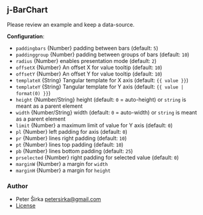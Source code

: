 ## j-BarChart

Please review an example and keep a data-source.

__Configuration__:

- `paddingbars` {Number} padding between bars (default: `5`)
- `paddinggroup` {Number} padding between groups of bars (default: `10`)
- `radius` {Number} enables presentation mode (default: `2`)
- `offsetX` {Number} An offset X for value tooltip (default: `10`)
- `offsetY` {Number} An offset Y for value tooltip (default: `10`)
- `templateX` {String} Tangular template for X axis (default: `{{ value }}`)
- `templateY` {String} Tangular template for Y axis (default: `{{ value | format(0) }}`)
- `height` {Number/String} height (default: `0` = auto-height) or `string` is meant as a parent element
- `width` {Number/String} width (default: `0` = auto-width) or `string` is meant as a parent element
- `limit` {Number} a maximum limit of value for Y axis (default: `0`)
- `pl` {Number} left padding for axis (default: `0`)
- `pr` {Number} lines right padding (default: `10`)
- `pt` {Number} lines top padding (default: `10`)
- `pb` {Number} lines bottom padding (default: `25`)
- `prselected` {Number} right padding for selected value (default: `0`)
- `marginW` {Number} a margin for `width`
- `marginH` {Number} a margin for `height`

### Author

- Peter Širka <petersirka@gmail.com>
- [License](https://www.totaljs.com/license/)